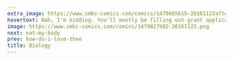 ```yaml
---
extra_image: https://www.smbc-comics.com/comics/1479865615-20161122after.png
hovertext: Nah, I'm kidding. You'll mostly be filling out grant applications.
image: https://www.smbc-comics.com/comics/1479827982-20161122.png
next: eat-my-body
prev: how-do-i-love-thee
title: Biology
---
```

